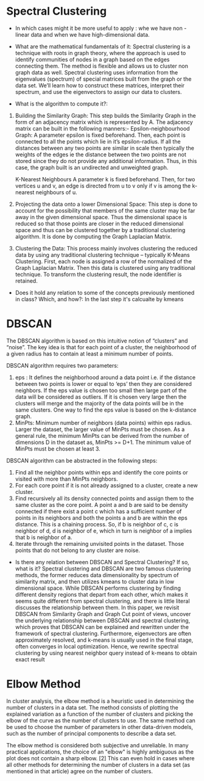# **Spectral Clustering**

*   In which cases might it be more useful to apply : whe we have non -linear data and when we have high-dimensional data.

*   What are the mathematical fundamentals of it: Spectral clustering is a technique with roots in graph theory, where the approach is used to identify communities of nodes in a graph based on the edges connecting them. The method is flexible and allows us to cluster non graph data as well.
Spectral clustering uses information from the eigenvalues (spectrum) of special matrices built from the graph or the data set. We’ll learn how to construct these matrices, interpret their spectrum, and use the eigenvectors to assign our data to clusters.

*   What is the algorithm to compute it?:
1. Building the Similarity Graph: This step builds the Similarity Graph in the form of an adjacency matrix which is represented by A. The adjacency matrix can be built in the following manners:-
    Epsilon-neighbourhood Graph: A parameter epsilon is fixed beforehand. Then, each point is connected to all the points which lie in it’s epsilon-radius. If all the distances between any two points are similar in scale then typically the weights of the edges ie the distance between the two points are not stored since they do not provide any additional information. Thus, in this case, the graph built is an undirected and unweighted graph.

    K-Nearest Neighbours A parameter k is fixed beforehand. Then, for two vertices u and v, an edge is directed from u to v only if v is among the k-nearest neighbours of u.

2. Projecting the data onto a lower Dimensional Space: This step is done to account for the possibility that members of the same cluster may be far away in the given dimensional space. Thus the dimensional space is reduced so that those points are closer in the reduced dimensional space and thus can be clustered together by a traditional clustering algorithm. It is done by computing the Graph Laplacian Matrix.

3. Clustering the Data: This process mainly involves clustering the reduced data by using any traditional clustering technique – typically K-Means Clustering. First, each node is assigned a row of the normalized of the Graph Laplacian Matrix. Then this data is clustered using any traditional technique. To transform the clustering result, the node identifier is retained. 

*   Does it hold any relation to some of the concepts previously mentioned in class? Which, and how?: In the last step it's calcualte by kmeans


# **DBSCAN**
The DBSCAN algorithm is based on this intuitive notion of “clusters” and “noise”. The key idea is that for each point of a cluster, the neighborhood of a given radius has to contain at least a minimum number of points. 

DBSCAN algorithm requires two parameters:

1.  eps : It defines the neighborhood around a data point i.e. if the distance between two points is lower or equal to ‘eps’ then they are considered neighbors. If the eps value is chosen too small then large part of the data will be considered as outliers. If it is chosen very large then the clusters will merge and the majority of the data points will be in the same clusters. One way to find the eps value is based on the k-distance graph.
2.  MinPts: Minimum number of neighbors (data points) within eps radius. Larger the dataset, the larger value of MinPts must be chosen. As a general rule, the minimum MinPts can be derived from the number of dimensions D in the dataset as, MinPts >= D+1. The minimum value of MinPts must be chosen at least 3.

DBSCAN algorithm can be abstracted in the following steps:

1. Find all the neighbor points within eps and identify the core points or visited with more than MinPts neighbors.
2. For each core point if it is not already assigned to a cluster, create a new cluster.
3. Find recursively all its density connected points and assign them to the same cluster as the core point. 
A point a and b are said to be density connected if there exist a point c which has a sufficient number of points in its neighbors and both the points a and b are within the eps distance. This is a chaining process. So, if b is neighbor of c, c is neighbor of d, d is neighbor of e, which in turn is neighbor of a implies that b is neighbor of a.
4.  Iterate through the remaining unvisited points in the dataset. Those points that do not belong to any cluster are noise.

*   Is there any relation between DBSCAN and Spectral Clustering? If so, what is it?
Spectral clustering and DBSCAN are two famous clustering methods, the former reduces data dimensionality by spectrum of similarity matrix, and then utilizes kmeans to cluster data in low dimensional space. While DBSCAN performs clustering by finding different density regions that depart from each other, which makes it seems quite different from spectral clustering, and there is little literal discusses the relationship between them. In this paper, we revisit DBSCAN from Similarity Graph and Graph Cut point of views, uncover the underlying relationship between DBSCAN and spectral clustering, which proves that DBSCAN can be explained and rewritten under the framework of spectral clustering. Furthermore, eigenvectors are often approximately resolved, and k-means is usually used in the final stage, often converges in local optimization. Hence, we rewrite spectral clustering by using nearest neighbor query instead of k-means to obtain exact result

# **Elbow Method**

In cluster analysis, the elbow method is a heuristic used in determining the number of clusters in a data set. The method consists of plotting the explained variation as a function of the number of clusters and picking the elbow of the curve as the number of clusters to use. The same method can be used to choose the number of parameters in other data-driven models, such as the number of principal components to describe a data set.

The elbow method is considered both subjective and unreliable. In many practical applications, the choice of an "elbow" is highly ambiguous as the plot does not contain a sharp elbow. [2] This can even hold in cases where all other methods for determining the number of clusters in a data set (as mentioned in that article) agree on the number of clusters.